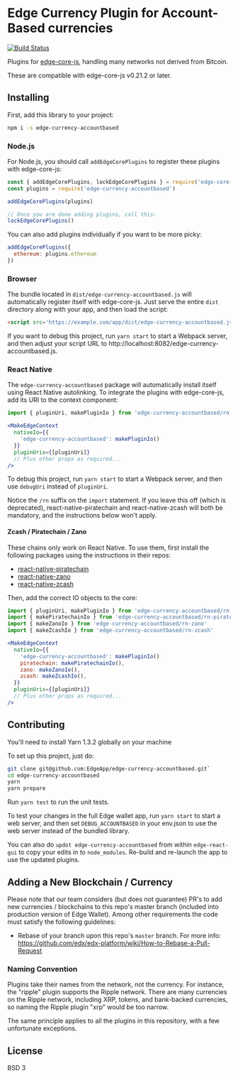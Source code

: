 # Edge Currency Plugin for Account-Based currencies

[![Build Status](https://app.travis-ci.com/EdgeApp/edge-currency-accountbased.svg?branch=master)](https://app.travis-ci.com/EdgeApp/edge-currency-accountbased)

Plugins for [edge-core-js](https://github.com/EdgeApp/edge-core-js), handling many networks not derived from Bitcoin.

These are compatible with edge-core-js v0.21.2 or later.

## Installing

First, add this library to your project:

```sh
npm i -s edge-currency-accountbased
```

### Node.js

For Node.js, you should call `addEdgeCorePlugins` to register these plugins with edge-core-js:

```js
const { addEdgeCorePlugins, lockEdgeCorePlugins } = require('edge-core-js')
const plugins = require('edge-currency-accountbased')

addEdgeCorePlugins(plugins)

// Once you are done adding plugins, call this:
lockEdgeCorePlugins()
```

You can also add plugins individually if you want to be more picky:

```js
addEdgeCorePlugins({
  ethereum: plugins.ethereum
})
```

### Browser

The bundle located in `dist/edge-currency-accountbased.js` will automatically register itself with edge-core-js. Just serve the entire `dist` directory along with your app, and then load the script:

```html
<script src='https://example.com/app/dist/edge-currency-accountbased.js'>
```

If you want to debug this project, run `yarn start` to start a Webpack server,
and then adjust your script URL to http://localhost:8082/edge-currency-accountbased.js.

### React Native

The `edge-currency-accountbased` package will automatically install itself using React Native autolinking. To integrate the plugins with edge-core-js, add its URI to the context component:

```jsx
import { pluginUri, makePluginIo } from 'edge-currency-accountbased/rn'

<MakeEdgeContext
  nativeIo={{
    'edge-currency-accountbased': makePluginIo()
  }}
  pluginUris={[pluginUri]}
  // Plus other props as required...
/>
```

To debug this project, run `yarn start` to start a Webpack server, and then use `debugUri` instead of `pluginUri`.

Notice the `/rn` suffix on the `import` statement. If you leave this off (which is deprecated), react-native-piratechain and react-native-zcash will both be mandatory, and the instructions below won't apply.

#### Zcash / Piratechain / Zano

These chains only work on React Native. To use them, first install the following packages using the instructions in their repos:

- [react-native-piratechain](https://www.npmjs.com/package/react-native-piratechain)
- [react-native-zano](https://www.npmjs.com/package/react-native-zano)
- [react-native-zcash](https://www.npmjs.com/package/react-native-zcash)

Then, add the correct IO objects to the core:

```jsx
import { pluginUri, makePluginIo } from 'edge-currency-accountbased/rn'
import { makePiratechainIo } from 'edge-currency-accountbased/rn-piratechain'
import { makeZanoIo } from 'edge-currency-accountbased/rn-zano'
import { makeZcashIo } from 'edge-currency-accountbased/rn-zcash'

<MakeEdgeContext
  nativeIo={{
    'edge-currency-accountbased': makePluginIo()
    piratechain: makePiratechainIo(),
    zano: makeZanoIo(),
    zcash: makeZcashIo(),
  }}
  pluginUris={[pluginUri]}
  // Plus other props as required...
/>
```

## Contributing

You'll need to install Yarn 1.3.2 globally on your machine

To set up this project, just do:

```sh
git clone git@github.com:EdgeApp/edge-currency-accountbased.git`
cd edge-currency-accountbased
yarn
yarn prepare
```

Run `yarn test` to run the unit tests.

To test your changes in the full Edge wallet app, run `yarn start` to start a web server, and then set `DEBUG_ACCOUNTBASED` in your env.json to use the web server instead of the bundled library.

You can also do `updot edge-currency-accountbased` from within `edge-react-gui` to copy your edits in to `node_modules`. Re-build and re-launch the app to use the updated plugins.

## Adding a New Blockchain / Currency

Please note that our team considers (but does not guarantee) PR's to add new currencies / blockchains to this repo's master branch (included into production version of Edge Wallet). Among other requirements the code must satisfy the following guidelines:

- Rebase of your branch upon this repo's `master` branch. For more info:
  https://github.com/edx/edx-platform/wiki/How-to-Rebase-a-Pull-Request

### Naming Convention

Plugins take their names from the network, not the currency. For instance, the "ripple" plugin supports the Ripple network. There are many currencies on the Ripple network, including XRP, tokens, and bank-backed currencies, so naming the Ripple plugin "xrp" would be too narrow.

The same principle applies to all the plugins in this repository, with a few unfortunate exceptions.

## License

BSD 3
